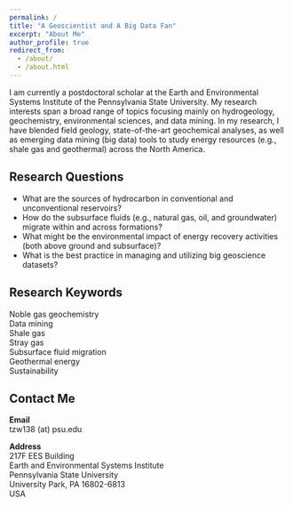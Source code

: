 ```yaml
---
permalink: /
title: "A Geoscientist and A Big Data Fan"
excerpt: "About Me"
author_profile: true
redirect_from:
  - /about/
  - /about.html
---
```


I am currently a postdoctoral scholar at the Earth and Environmental Systems Institute of the Pennsylvania State University. My research interests span a broad range of topics focusing mainly on hydrogeology, geochemistry, environmental sciences, and data mining. In my research, I have blended field geology, state-of-the-art geochemical analyses, as well as emerging data mining (big data) tools to study energy resources (e.g., shale gas and geothermal) across the North America.

## Research Questions

* What are the sources of hydrocarbon in conventional and unconventional reservoirs?
* How do the subsurface fluids (e.g., natural gas, oil, and groundwater) migrate within and across formations?
* What might be the environmental impact of energy recovery activities (both above ground and subsurface)?
* What is the best practice in managing and utilizing big geoscience datasets?

## Research Keywords

Noble gas geochemistry  
Data mining  
Shale gas  
Stray gas  
Subsurface fluid migration  
Geothermal energy  
Sustainability  

## Contact Me

**Email**  
tzw138 (at) psu.edu

**Address**  
217F EES Building  
Earth and Environmental Systems Institute  
Pennsylvania State University  
University Park, PA 16802-6813  
USA
